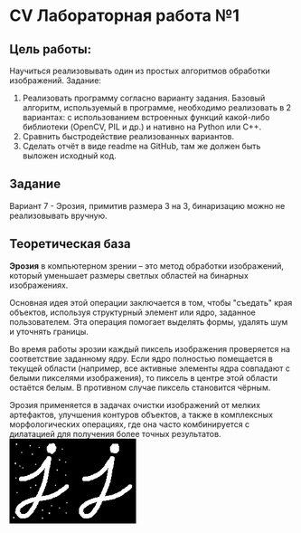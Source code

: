 # CV Лабораторная работа №1
## Цель работы:
Научиться реализовывать один из простых алгоритмов обработки изображений.
Задание:
1. Реализовать программу согласно варианту задания. Базовый алгоритм, используемый в программе, необходимо реализовать в 2 вариантах: с использованием встроенных функций какой-либо библиотеки (OpenCV, PIL и др.) и нативно на Python или C++.
2. Сравнить быстродействие реализованных вариантов.
3. Сделать отчёт в виде readme на GitHub, там же должен быть выложен исходный код.

## Задание
Вариант 7 - Эрозия, примитив размера 3 на 3, бинаризацию можно не реализовывать вручную.

## Теоретическая база
<b>Эрозия</b> в компьютерном зрении – это метод обработки изображений, который уменьшает размеры светлых областей на бинарных изображениях. 

Основная идея этой операции заключается в том, чтобы "съедать" края объектов, используя структурный элемент или ядро, заданное пользователем. Эта операция помогает выделять формы, удалять шум и уточнять границы.

Во время работы эрозии каждый пиксель изображения проверяется на соответствие заданному ядру. Если ядро полностью помещается в текущей области (например, все активные элементы ядра совпадают с белыми пикселями изображения), то пиксель в центре этой области остаётся белым. В противном случае пиксель становится чёрным.

Эрозия применяется в задачах очистки изображений от мелких артефактов, улучшения контуров объектов, а также в комплексных морфологических операциях, где она часто комбинируется с дилатацией для получения более точных результатов.
![alt text](https://github.com/Okoyaki/CV-Lab1/blob/28c592f33cd3a3c7dbe518b3394e65835ee39d69/data/other/opening.png)